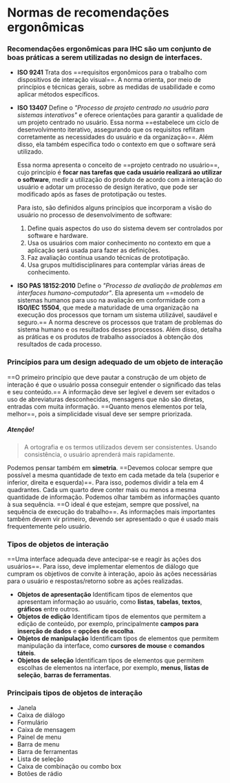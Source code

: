 # **Normas de recomendações ergonômicas**

### Recomendações ergonômicas para IHC são um conjunto de boas práticas a serem utilizadas no design de interfaces.

- **ISO 9241**
	Trata dos ==requisitos ergonômicos para o trabalho com dispositivos de interação visual==. A norma orienta, por meio de princípios e técnicas gerais, sobre as medidas de usabilidade e como aplicar métodos específicos.
- **ISO 13407**
	Define o *"Processo de projeto centrado no usuário para sistemas interativos"* e oferece orientações para garantir a qualidade de um projeto centrado no usuário. Essa norma ==estabelece um ciclo de desenvolvimento iterativo, assegurando que os requisitos reflitam corretamente as necessidades do usuário e da organização==. Além disso, ela também especifica todo o contexto em que o software será utilizado.
    
	Essa norma apresenta o conceito de ==projeto centrado no usuário==, cujo princípio é **focar nas tarefas que cada usuário realizará ao utilizar o software**, medir a utilização do produto de acordo com a interação do usuário e adotar um processo de design iterativo, que pode ser modificado após as fases de prototipação ou testes.
    
    Para isto, são definidos alguns princípios que incorporam a visão do usuário no processo de desenvolvimento de software:
    1. Define quais aspectos do uso do sistema devem ser controlados por software e hardware.
    2. Usa os usuários com maior conhecimento no contexto em que a aplicação será usada para fazer as definições.
    3. Faz avaliação contínua usando técnicas de prototipação.
    4. Usa grupos multidisciplinares para contemplar várias áreas de conhecimento.
- **ISO PAS 18152:2010** 
    Define o *"Processo de avaliação de problemas em interfaces humano-computador"*. Ela apresenta um ==modelo de sistemas humanos para uso na avaliação em conformidade com a **ISO/IEC 15504**, que mede a maturidade de uma organização na execução dos processos que tornam um sistema utilizável, saudável e seguro.== A norma descreve os processos que tratam de problemas do sistema humano e os resultados desses processos. Além disso, detalha as práticas e os produtos de trabalho associados à obtenção dos resultados de cada processo.

### Princípios para um design adequado de um objeto de interação

==O primeiro princípio que deve pautar a construção de um objeto de interação é que o usuário possa conseguir entender o significado das telas e seu conteúdo.== A informação deve ser legível e devem ser evitados o uso de abreviaturas desconhecidas, mensagens que não são diretas, entradas com muita informação. ==Quanto menos elementos por tela, melhor==, pois a simplicidade visual deve ser sempre priorizada.

##### Atenção!
>A ortografia e os termos utilizados devem ser consistentes. Usando consistência, o usuário aprenderá mais rapidamente.

Podemos pensar também em **simetria**. ==Devemos colocar sempre que possível a mesma quantidade de texto em cada metade da tela (superior e inferior, direita e esquerda)==. Para isso, podemos dividir a tela em 4 quadrantes. Cada um quarto deve conter mais ou menos a mesma quantidade de informação. Podemos olhar também as informações quanto à sua sequência. ==O ideal é que estejam, sempre que possível, na sequência de execução do trabalho==. As informações mais importantes também devem vir primeiro, devendo ser apresentado o que é usado mais frequentemente pelo usuário.

### Tipos de objetos de interação

==Uma interface adequada deve antecipar-se e reagir às ações dos usuários==. Para isso, deve implementar elementos de diálogo que cumpram os objetivos de convite à interação, apoio às ações necessárias para o usuário e respostas/retorno sobre as ações realizadas.

- **Objetos de apresentação**
	Identificam tipos de elementos que apresentam informação ao usuário, como **listas**, **tabelas**, **textos**, **gráficos** entre outros.
- **Objetos de edição**
	Identificam tipos de elementos que permitem a edição de conteúdo, por exemplo, principalmente **campos para inserção de dados** e **opções de escolha**.
- **Objetos de manipulação**
	Identificam tipos de elementos que permitem manipulação da interface, como **cursores de mouse** e **comandos táteis**.
- **Objetos de seleção**
	Identificam tipos de elementos que permitem escolhas de elementos na interface, por exemplo, **menus**, **listas de seleção**, **barras de ferramentas**.

### Principais tipos de objetos de interação

- Janela
- Caixa de diálogo
- Formulário
- Caixa de mensagem
- Painel de menu
- Barra de menu
- Barra de ferramentas
- Lista de seleção
- Caixa de combinação ou combo box
- Botões de rádio